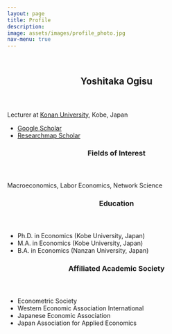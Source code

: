 ```yaml
---
layout: page
title: Profile
description: 
image: assets/images/profile_photo.jpg
nav-menu: true
---
```


<!-- Main -->
<div id="main">


<section id="one" class="spotlights">
	<section >
		<br>
	</section>
  <section class="scroll-fade">
		<div class="image">
      <img src="{{ 'assets/images/profile_photo.jpg' | relative_url }}" alt="" data-position="top center" />
    </div>
		<div class="content">
			<div class="inner">
				<header class="major">
          <h2>Yoshitaka Ogisu</h2>
        </header>
        <p>Lecturer at <a href="https://www.konan-u.ac.jp/">Konan University</a>, Kobe, Japan</p>
        <ul>
          <li> <a href="https://scholar.google.co.jp/citations?user=olbpst8AAAAJ">Google Scholar</a></li>
          <li> <a href="https://researchmap.jp/yoshitaka_ogisu">Researchmap Scholar</a></li>
        </ul>
        <div>
          <header>
            <h3>Fields of Interest</h3>
          </header>
          <p>Macroeconomics, Labor Economics, Network Science</p>
          <header>
            <h3>Education</h3>
          </header>
          <div>
            <ul class="alt">
              <li>Ph.D. in Economics (Kobe University, Japan)</li>
              <li>M.A. in Economics (Kobe University, Japan)</li>
              <li>B.A. in Economics (Nanzan University, Japan)</li>
            </ul>
          </div>
          <header>
            <h3>Affiliated Academic Society</h3>
          </header>
          <div>
            <ul class="alt">
              <li>Econometric Society</li>
              <li>Western Economic Association International</li>
              <li>Japanese Economic Association</li>
              <li>Japan Association for Applied Economics</li>
            </ul>
          </div>
        </div>
			</div>
		</div>
	</section>
  <section >
		<br>
	</section>
</section>

</div>